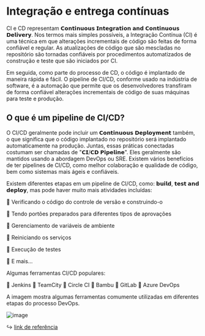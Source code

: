 # Integração e entrega contínuas

CI e CD representam 𝗖𝗼𝗻𝘁𝗶𝗻𝘂𝗼𝘂𝘀 𝗜𝗻𝘁𝗲𝗴𝗿𝗮𝘁𝗶𝗼𝗻 𝗮𝗻𝗱 𝗖𝗼𝗻𝘁𝗶𝗻𝘂𝗼𝘂𝘀 𝗗𝗲𝗹𝗶𝘃𝗲𝗿𝘆. Nos termos mais simples possíveis, a Integração Contínua (CI) é uma técnica em que alterações incrementais de código são feitas de forma confiável e regular. As atualizações de código que são mescladas no repositório são tornadas confiáveis por procedimentos automatizados de construção e teste que são iniciados por CI. 

Em seguida, como parte do processo de CD, o código é implantado de maneira rápida e fácil. O pipeline de CI/CD, conforme usado na indústria de software, é a automação que permite que os desenvolvedores transfiram de forma confiável alterações incrementais de código de suas máquinas para teste e produção.

## O que é um pipeline de CI/CD?

O CI/CD geralmente pode incluir um 𝗖𝗼𝗻𝘁𝗶𝗻𝘂𝗼𝘂𝘀 𝗗𝗲𝗽𝗹𝗼𝘆𝗺𝗲𝗻𝘁 também, o que significa que o código implantado no repositório será implantado automaticamente na produção. Juntas, essas práticas conectadas costumam ser chamadas de "𝗖𝗜/𝗖𝗗 𝗣𝗶𝗽𝗲𝗹𝗶𝗻𝗲". Eles geralmente são mantidos usando a abordagem DevOps ou SRE. Existem vários benefícios de ter pipelines de CI/CD, como melhor colaboração e qualidade de código, bem como sistemas mais ágeis e confiáveis.

Existem diferentes etapas em um pipeline de CI/CD, como: 𝗯𝘂𝗶𝗹𝗱, 𝘁𝗲𝘀𝘁 𝗮𝗻𝗱 𝗱𝗲𝗽𝗹𝗼𝘆, mas pode haver muito mais atividades incluídas:

🔹 Verificando o código do controle de versão e construindo-o

🔹 Tendo portões preparados para diferentes tipos de aprovações

🔹 Gerenciamento de variáveis de ambiente

🔹 Reiniciando os serviços

🔹 Execução de testes

🔹 E mais...

Algumas ferramentas CI/CD populares:

🔸 Jenkins
🔸 TeamCity
🔸 Circle CI
🔸 Bambu
🔸 GitLab
🔸 Azure DevOps

A imagem mostra algumas ferramentas comumente utilizadas em diferentes etapas do processo DevOps.

![image](https://user-images.githubusercontent.com/24658433/225999255-c6481d7f-fbb9-4bda-9071-d988b7e86d6e.png)

:arrow_right_hook: [link de referência](https://www.linkedin.com/posts/lgertel_devops-software-pipeline-activity-7026552798615941120-Xxpp?utm_source=share&utm_medium=member_desktop)

